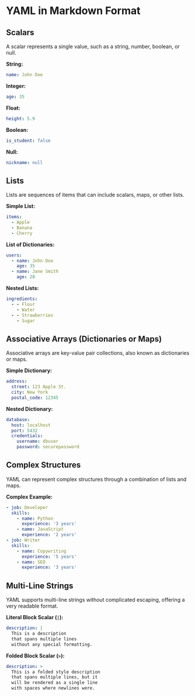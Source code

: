# YAML in Markdown Format

## Scalars
A scalar represents a single value, such as a string, number, boolean, or null.

**String:**
```yaml
name: John Doe
```

**Integer:**
```yaml
age: 35
```

**Float:**
```yaml
height: 5.9
```

**Boolean:**
```yaml
is_student: false
```

**Null:**
```yaml
nickname: null
```

## Lists
Lists are sequences of items that can include scalars, maps, or other lists.

**Simple List:**
```yaml
items:
  - Apple
  - Banana
  - Cherry
```

**List of Dictionaries:**
```yaml
users:
  - name: John Doe
    age: 35
  - name: Jane Smith
    age: 28
```

**Nested Lists:**
```yaml
ingredients:
  - - Flour
    - Water
  - - Strawberries
    - Sugar
```

## Associative Arrays (Dictionaries or Maps)
Associative arrays are key-value pair collections, also known as dictionaries or maps.

**Simple Dictionary:**
```yaml
address:
  street: 123 Apple St.
  city: New York
  postal_code: 12345
```

**Nested Dictionary:**
```yaml
database:
  host: localhost
  port: 5432
  credentials:
    username: dbuser
    password: securepassword
```

## Complex Structures
YAML can represent complex structures through a combination of lists and maps.

**Complex Example:**
```yaml
- job: Developer
  skills:
    - name: Python
      experience: '3 years'
    - name: JavaScript
      experience: '2 years'
- job: Writer
  skills:
    - name: Copywriting
      experience: '5 years'
    - name: SEO
      experience: '3 years'
```

## Multi-Line Strings
YAML supports multi-line strings without complicated escaping, offering a very readable format.

**Literal Block Scalar (`|`):**
```yaml
description: |
  This is a description
  that spans multiple lines
  without any special formatting.
```

**Folded Block Scalar (`>`):**
```yaml
description: >
  This is a folded style description
  that spans multiple lines, but it
  will be rendered as a single line
  with spaces where newlines were.
```
